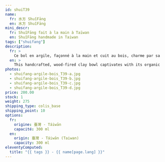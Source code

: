 ```yaml
---
id: shuiT39
name:
  fr: 水方 ShuǐFāng
  en: 水方 ShuǐFāng
mini_descr:
  fr: ShuǐFāng fait à la main à Taïwan
  en: ShuǐFāng handmade in Taiwan
tags: ["shuifang"]
description:
  fr: >
    Ce bol en argile, façonné à la main et cuit au bois, charme par sa forme organique et ses textures naturelles. Ses nuances chaleureuses et ses détails uniques racontent l’histoire du feu et de la terre qui l’ont façonné.<!--more--> Une pièce pleine de caractère, idéale pour ajouter une touche d’authenticité à vos moments de thé.
  en: >
    This handcrafted, wood-fired clay bowl captivates with its organic shape and natural textures. Its warm tones and unique details tell the story of the fire and earth that shaped it.<!--more--> A piece full of character, perfect for bringing authenticity to your tea moments.
photos:
  - shuifang-argile-bois_T39-a.jpg
  - shuifang-argile-bois_T39-b.jpg
  - shuifang-argile-bois_T39-c.jpg
  - shuifang-argile-bois_T39-d.jpg
price: 200.00
stock: 1
weight: 275
shipping_type: colis_base
shipping_point: 10
options:
  fr:
    origine: 臺灣 - Táiwān
    capacité: 300 ml
  en:
    origin: 臺灣 - Táiwān (Taiwan)
    capacity: 300 ml
eleventyComputed:
  title: "{{ tags }} - {{ name[page.lang] }}"
---
```

